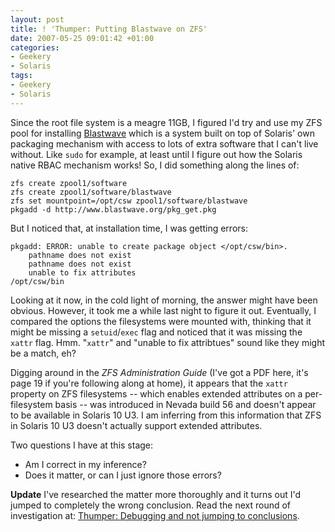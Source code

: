 ```yaml
---
layout: post
title: ! 'Thumper: Putting Blastwave on ZFS'
date: 2007-05-25 09:01:42 +01:00
categories:
- Geekery
- Solaris
tags:
- Geekery
- Solaris
---
```

Since the root file system is a meagre 11GB, I figured I'd try and use my ZFS pool for installing [Blastwave](http://www.blastwave.org/) which is a system built on top of Solaris' own packaging mechanism with access to lots of extra software that I can't live without.  Like `sudo` for example, at least until I figure out how the Solaris native RBAC mechanism works!  So, I did something along the lines of:

    zfs create zpool1/software
    zfs create zpool1/software/blastwave
    zfs set mountpoint=/opt/csw zpool1/software/blastwave
    pkgadd -d http://www.blastwave.org/pkg_get.pkg

But I noticed that, at installation time, I was getting errors:

    pkgadd: ERROR: unable to create package object </opt/csw/bin>.
        pathname does not exist
        pathname does not exist
        unable to fix attributes
    /opt/csw/bin

Looking at it now, in the cold light of morning, the answer might have been obvious.  However, it took me a while last night to figure it out.  Eventually, I compared the options the filesystems were mounted with, thinking that it might be missing a `setuid`/`exec` flag and noticed that it was missing the `xattr` flag.  Hmm.  "`xattr`" and "unable to fix attribtues" sound like they might be a match, eh?

Digging around in the *ZFS Administration Guide* (I've got a PDF here, it's page 19 if you're following along at home), it appears that the `xattr` property on ZFS filesystems -- which enables extended attributes on a per-filesystem basis -- was introduced in Nevada build 56 and doesn't appear to be available in Solaris 10 U3.  I am inferring from this information that ZFS in Solaris 10 U3 doesn't actually support extended attributes.

Two questions I have at this stage:

* Am I correct in my inference?
* Does it matter, or can I just ignore those errors?

**Update** I've researched the matter more thoroughly and it turns out I'd jumped to completely the wrong conclusion.  Read the next round of investigation at: [Thumper: Debugging and not jumping to conclusions](http://woss.name/2007/05/26/thumper-debugging-and-not-jumping-to-conclusions/).

